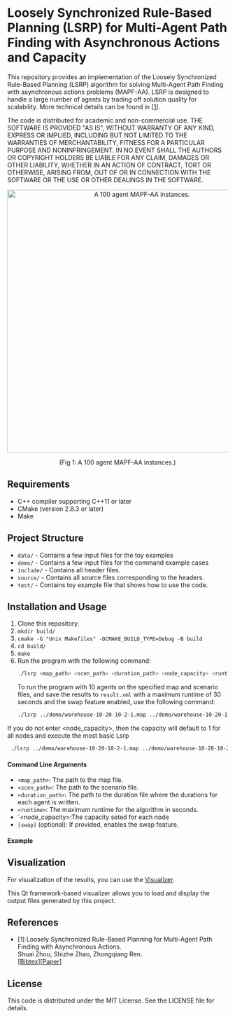 # Loosely Synchronized Rule-Based Planning (LSRP) for Multi-Agent Path Finding with Asynchronous Actions and Capacity

This repository provides an implementation of the Loosely Synchronized Rule-Based Planning (LSRP) algorithm for solving Multi-Agent Path Finding with asynchronous actions  problems  (MAPF-AA). LSRP is designed to handle a large number of agents by trading off solution quality for scalability. More technical details can be found in [[1](https://arxiv.org/pdf/2412.11678)].

The code is distributed for academic and non-commercial use. THE SOFTWARE IS PROVIDED "AS IS", WITHOUT WARRANTY OF ANY KIND, EXPRESS OR IMPLIED, INCLUDING BUT NOT LIMITED TO THE WARRANTIES OF MERCHANTABILITY, FITNESS FOR A PARTICULAR PURPOSE AND NONINFRINGEMENT. IN NO EVENT SHALL THE AUTHORS OR COPYRIGHT HOLDERS BE LIABLE FOR ANY CLAIM, DAMAGES OR OTHER LIABILITY, WHETHER IN AN ACTION OF CONTRACT, TORT OR OTHERWISE, ARISING FROM, OUT OF OR IN CONNECTION WITH THE SOFTWARE OR THE USE OR OTHER DEALINGS IN THE SOFTWARE.

<p align="center">
    <img src="https://github.com/ShuaiZhou302/ShuaiZhou302.github.io/blob/main/static/uploads/video_1_10-ezgif.com-resize.gif" width="600" alt="A 100 agent MAPF-AA instances.">
    <p align="center">(Fig 1: A 100 agent MAPF-AA instances.)</p>
</p>






## Requirements

* C++ compiler supporting C++11 or later
* CMake (version 2.8.3 or later)
* Make

## Project Structure

* `data/` - Contains a few input files for the toy examples
* `demo/` - Contains a few input files for the command example cases
* `include/` - Contains all header files.
* `source/` - Contains all source files corresponding to the headers.
* `test/` - Contains toy example file that shows how to use the code.


## Installation and Usage

1. Clone this repository.
2. `mkdir build/`
3. `cmake -G "Unix Makefiles" -DCMAKE_BUILD_TYPE=Debug -B build`
3. `cd build/`
4. `make`
5. Run the program with the following command:
   ```sh
   ./lsrp <map_path> <scen_path> <duration_path> <node_capacity> <runtime> [swap]
    ```
   To run the program with 10 agents on the specified map and scenario files, and save the results to `result.xml` with a maximum runtime of 30 seconds and the swap feature enabled, use the following command:
   ```sh
   ./lsrp ../demo/warehouse-10-20-10-2-1.map ../demo/warehouse-10-20-10-2-1-random-1.scen ../demo/duration.txt 30 swap ../demo/output.txt
   ```
  If you do not enter <node_capacity>, then the capacity will default to 1 for all nodes and execute the most basic Lsrp
   ```sh   
    ./lsrp ../demo/warehouse-10-20-10-2-1.map ../demo/warehouse-10-20-10-2-1-random-1.scen ../demo/duration.txt 30 swap 
   ```
#### Command Line Arguments
- `<map_path>`: The path to the map file.
- `<scen_path>`: The path to the scenario file.
- `<duration_path>`: The path to the duration file where the durations for each agent is written.
- `<runtime>`: The maximum runtime for the algorithm in seconds.
- `<node_capacity>:The capacity seted for each node
- `[swap]` (optional): If provided, enables the swap feature.

#### Example 


## Visualization

For visualization of the results, you can use the [Visualizer](https://github.com/ShuaiZhou302/Continuous-MAPF_visualizer).

This Qt framework-based visualizer allows you to load and display the output files generated by this project.


## References

* [1] Loosely Synchronized Rule-Based Planning for Multi-Agent Path Finding with Asynchronous Actions.\
  Shuai Zhou, Shizhe Zhao, Zhongqiang Ren.\
  [[Bibtex](https://shuaizhou302.github.io/publication/zhou-2024-looselysynchronizedrulebasedplanning/cite.bib)][[Paper](https://arxiv.org/pdf/2412.11678)]
## License

This code is distributed under the MIT License. See the LICENSE file for details.


